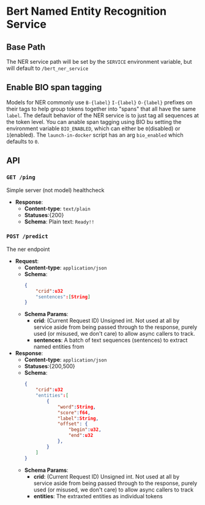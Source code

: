 # Bert Named Entity Recognition Service

## Base Path
The NER service path will be set by the `SERVICE` environment variable, but will default to `/bert_ner_service`

## Enable BIO span tagging
Models for NER commonly use `B-{label}` `I-{label}` `O-{label}` prefixes on their tags to help group tokens together into "spans" that all have the same `label`. The default behavior of the NER service is to just tag all sequences at the token level. You can anable span tagging using BIO bu setting the environment variable `BIO_ENABLED`, which can either be `0`(disabled) or `1`(enabled). The `launch-in-docker` script has an arg `bio_enabled` which defaults to `0`.

## API
### `GET /ping`
Simple server (not model) healthcheck
- **Response**: 
    - **Content-type**: `text/plain`
    - **Statuses**:{200}
    - **Schema**: Plain text: `Ready!!`
### `POST /predict`
The ner endpoint
- **Request**: 
    - **Content-type**: `application/json`
    - **Schema**:
        ```json
        {
            "crid":u32
            "sentences":[String]
        }
        ```
    - **Schema Params**:
        - **crid**: (Current Request ID) Unsigned int. Not used at all by service aside from being passed through to the response, purely used (or misused, we don't care) to allow async callers to track. 
        - **sentences**: A batch of text sequences (sentences) to extract named entities from
- **Response**: 
    - **Content-type**: `application/json`
    - **Statuses**:{200,500}
    - **Schema**:
        ```json
        {
            "crid":u32
            "entities":[
                {
                    "word":String,
                    "score":f64,
                    "label":String,
                    "offset": {
                        "begin":u32,
                        "end":u32
                    },
                }
            ]
        }
        ```
    - **Schema Params**:
        - **crid**: (Current Request ID) Unsigned int. Not used at all by service aside from being passed through to the response, purely used (or misused, we don't care) to allow async callers to track
        - **entities**: The extraxted entities as individual tokens